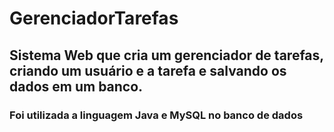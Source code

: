 # GerenciadorTarefas
## Sistema Web que cria um gerenciador de tarefas, criando um usuário e a tarefa e salvando os dados em um banco.
### Foi utilizada a linguagem Java e MySQL no banco de dados
